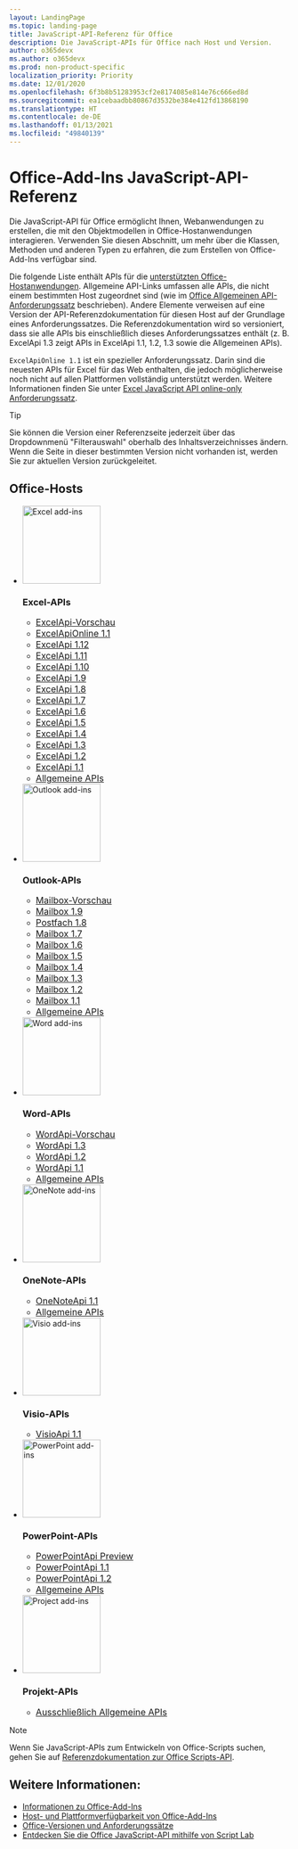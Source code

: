 ```yaml
---
layout: LandingPage
ms.topic: landing-page
title: JavaScript-API-Referenz für Office
description: Die JavaScript-APIs für Office nach Host und Version.
author: o365devx
ms.author: o365devx
ms.prod: non-product-specific
localization_priority: Priority
ms.date: 12/01/2020
ms.openlocfilehash: 6f3b8b51283953cf2e8174085e814e76c666ed8d
ms.sourcegitcommit: ea1cebaadbb80867d3532be384e412fd13868190
ms.translationtype: HT
ms.contentlocale: de-DE
ms.lasthandoff: 01/13/2021
ms.locfileid: "49840139"
---
```

# <a name="office-add-ins-javascript-api-reference"></a>Office-Add-Ins JavaScript-API-Referenz

Die JavaScript-API für Office ermöglicht Ihnen, Webanwendungen zu erstellen, die mit den Objektmodellen in Office-Hostanwendungen interagieren. Verwenden Sie diesen Abschnitt, um mehr über die Klassen, Methoden und anderen Typen zu erfahren, die zum Erstellen von Office-Add-Ins verfügbar sind.

Die folgende Liste enthält APIs für die [unterstützten Office-Hostanwendungen](/office/dev/add-ins/overview/office-add-in-availability). Allgemeine API-Links umfassen alle APIs, die nicht einem bestimmten Host zugeordnet sind (wie im [Office Allgemeinen API-Anforderungssatz](/office/dev/add-ins/reference/requirement-sets/office-add-in-requirement-sets) beschrieben). Andere Elemente verweisen auf eine Version der API-Referenzdokumentation für diesen Host auf der Grundlage eines Anforderungssatzes. Die Referenzdokumentation wird so versioniert, dass sie alle APIs bis einschließlich dieses Anforderungssatzes enthält (z. B. ExcelApi 1.3 zeigt APIs in ExcelApi 1.1, 1.2, 1.3 sowie die Allgemeinen APIs).

`ExcelApiOnline 1.1` ist ein spezieller Anforderungssatz. Darin sind die neuesten APIs für Excel für das Web enthalten, die jedoch möglicherweise noch nicht auf allen Plattformen vollständig unterstützt werden. Weitere Informationen finden Sie unter [Excel JavaScript API online-only Anforderungssatz](/office/dev/add-ins/reference/requirement-sets/excel-api-online-requirement-set).

> [!TIP]
> Sie können die Version einer Referenzseite jederzeit über das Dropdownmenü "Filterauswahl" oberhalb des Inhaltsverzeichnisses ändern. Wenn die Seite in dieser bestimmten Version nicht vorhanden ist, werden Sie zur aktuellen Version zurückgeleitet.

<h2>Office-Hosts</h2>

<ul class="cardsK panelContent cols cols3">
    <li>
        <div class="cardImageOuter">
            <div class="cardImage">
                <img src="https://docs.microsoft.com/javascript/api/overview/images/logo-excel.svg" alt="Excel add-ins" height="140" />
            </div>
        </div>
        <div class="cardText">
            <h3>Excel-APIs</h3>
            <ul>
                <li><a style="font-size: 1rem;" href="/javascript/api/excel?view=excel-js-preview">ExcelApi-Vorschau</a></li>
                <li><a style="font-size: 1rem;" href="/javascript/api/excel?view=excel-js-online">ExcelApiOnline 1.1</a></li>
                <li><a style="font-size: 1rem;" href="/javascript/api/excel?view=excel-js-1.12">ExcelApi 1.12</a></li>
                <li><a style="font-size: 1rem;" href="/javascript/api/excel?view=excel-js-1.11">ExcelApi 1.11</a></li>
                <li><a style="font-size: 1rem;" href="/javascript/api/excel?view=excel-js-1.10">ExcelApi 1.10</a></li>
                <li><a style="font-size: 1rem;" href="/javascript/api/excel?view=excel-js-1.9">ExcelApi 1.9</a></li>
                <li><a style="font-size: 1rem;" href="/javascript/api/excel?view=excel-js-1.8">ExcelApi 1.8</a></li>
                <li><a style="font-size: 1rem;" href="/javascript/api/excel?view=excel-js-1.7">ExcelApi 1.7</a></li>
                <li><a style="font-size: 1rem;" href="/javascript/api/excel?view=excel-js-1.6">ExcelApi 1.6</a></li>
                <li><a style="font-size: 1rem;" href="/javascript/api/excel?view=excel-js-1.5">ExcelApi 1.5</a></li>
                <li><a style="font-size: 1rem;" href="/javascript/api/excel?view=excel-js-1.4">ExcelApi 1.4</a></li>
                <li><a style="font-size: 1rem;" href="/javascript/api/excel?view=excel-js-1.3">ExcelApi 1.3</a></li>
                <li><a style="font-size: 1rem;" href="/javascript/api/excel?view=excel-js-1.2">ExcelApi 1.2</a></li>
                <li><a style="font-size: 1rem;" href="/javascript/api/excel?view=excel-js-1.1">ExcelApi 1.1</a></li>
                <li><a style="font-size: 1rem;" href="/javascript/api/office?view=excel-js-preview">Allgemeine APIs</a></li>
            </ul>
        </div>
    </li>
    <li>
        <div class="cardImageOuter">
            <div class="cardImage">
                <img src="https://docs.microsoft.com/javascript/api/overview/images/logo-outlook.svg" alt="Outlook add-ins" height="140" />
            </div>
        </div>
        <div class="cardText">
            <h3>Outlook-APIs</h3>
            <ul>
                <li><a style="font-size: 1rem;" href="/javascript/api/outlook?view=outlook-js-preview">Mailbox-Vorschau</a></li>
                <li><a style="font-size: 1rem;" href="/javascript/api/outlook?view=outlook-js-1.9">Mailbox 1.9</a></li>
                <li><a style="font-size: 1rem;" href="/javascript/api/outlook?view=outlook-js-1.8">Postfach 1.8</a></li>
                <li><a style="font-size: 1rem;" href="/javascript/api/outlook?view=outlook-js-1.7">Mailbox 1.7</a></li>
                <li><a style="font-size: 1rem;" href="/javascript/api/outlook?view=outlook-js-1.6">Mailbox 1.6</a></li>
                <li><a style="font-size: 1rem;" href="/javascript/api/outlook?view=outlook-js-1.5">Mailbox 1.5</a></li>
                <li><a style="font-size: 1rem;" href="/javascript/api/outlook?view=outlook-js-1.4">Mailbox 1.4</a></li>
                <li><a style="font-size: 1rem;" href="/javascript/api/outlook?view=outlook-js-1.3">Mailbox 1.3</a></li>
                <li><a style="font-size: 1rem;" href="/javascript/api/outlook?view=outlook-js-1.2">Mailbox 1.2</a></li>
                <li><a style="font-size: 1rem;" href="/javascript/api/outlook?view=outlook-js-1.1">Mailbox 1.1</a></li>
                <li><a style="font-size: 1rem;" href="/javascript/api/office?view=outlook-js-preview">Allgemeine APIs</a></li>
            </ul>
        </div>
    </li>
    <li>
        <div class="cardImageOuter">
            <div class="cardImage">
                <img src="https://docs.microsoft.com/javascript/api/overview/images/logo-word.svg" alt="Word add-ins" height="140" />
            </div>
        </div>
        <div class="cardText">
            <h3>Word-APIs</h3>
            <ul>
                <li><a style="font-size: 1rem;" href="/javascript/api/word?view=word-js-preview">WordApi-Vorschau</a></li>
                <li><a style="font-size: 1rem;" href="/javascript/api/word?view=word-js-1.3">WordApi 1.3</a></li>
                <li><a style="font-size: 1rem;" href="/javascript/api/word?view=word-js-1.2">WordApi 1.2</a></li>
                <li><a style="font-size: 1rem;" href="/javascript/api/word?view=word-js-1.1">WordApi 1.1</a></li>
                <li><a style="font-size: 1rem;" href="/javascript/api/office?view=word-js-preview">Allgemeine APIs</a></li>
            </ul>
        </div>
    </li>
    <li>
        <div class="cardImageOuter">
            <div class="cardImage">
                <img src="https://docs.microsoft.com/javascript/api/overview/images/logo-onenote.svg" alt="OneNote add-ins" height="140" />
            </div>
        </div>
        <div class="cardText">
            <h3>OneNote-APIs</h3>
            <ul>
                <li><a style="font-size: 1rem;" href="/javascript/api/onenote?view=onenote-js-1.1">OneNoteApi 1.1</a></li>
                <li><a style="font-size: 1rem;" href="/javascript/api/office?view=onenote-js-1.1">Allgemeine APIs</a></li>
            </ul>
        </div>
    </li>
    <li>
        <div class="cardImageOuter">
            <div class="cardImage">
                <img src="https://docs.microsoft.com/javascript/api/overview/images/logo-visio.svg" alt="Visio add-ins" height="140" />
            </div>
        </div>
        <div class="cardText">
            <h3>Visio-APIs</h3>
            <ul>
                <li><a style="font-size: 1rem;" href="/javascript/api/visio?view=visio-js-1.1">VisioApi 1.1</a></li>
            </ul>
        </div>
    </li>
    <li>
        <div class="cardImageOuter">
            <div class="cardImage">
                <img src="https://docs.microsoft.com/javascript/api/overview/images/logo-powerpoint.svg" alt="PowerPoint add-ins" height="140" />
            </div>
        </div>
        <div class="cardText">
            <h3>PowerPoint-APIs</h3>
            <ul>
                <li><a style="font-size: 1rem;" href="/javascript/api/powerpoint?view=powerpoint-js-preview">PowerPointApi Preview</a></li>
                <li><a style="font-size: 1rem;" href="/javascript/api/powerpoint?view=powerpoint-js-1.1">PowerPointApi 1.1</a></li>
                <li><a style="font-size: 1rem;" href="/javascript/api/powerpoint?view=powerpoint-js-1.2">PowerPointApi 1.2</a></li>
                <li><a style="font-size: 1rem;" href="/javascript/api/office?view=powerpoint-js-preview">Allgemeine APIs</a></li>
            </ul>
        </div>
    </li>
    <li>
        <div class="cardImageOuter">
            <div class="cardImage">
                <img src="https://docs.microsoft.com/javascript/api/overview/images/logo-project.svg" alt="Project add-ins" height="140" />
            </div>
        </div>
        <div class="cardText">
            <h3>Projekt-APIs</h3>
            <ul>
                <li><a style="font-size: 1rem;" href="/javascript/api/office?view=common-js">Ausschließlich Allgemeine APIs</a></li>
            </ul>
        </div>
    </li>
</ul>

> [!NOTE]
> Wenn Sie JavaScript-APIs zum Entwickeln von Office-Scripts suchen, gehen Sie auf [Referenzdokumentation zur Office Scripts-API](/javascript/api/office-scripts/overview).

## <a name="see-also"></a>Weitere Informationen:

- [Informationen zu Office-Add-Ins](/office/dev/add-ins/overview)
- [Host- und Plattformverfügbarkeit von Office-Add-Ins](/office/dev/add-ins/overview/office-add-in-availability)
- [Office-Versionen und Anforderungssätze](/office/dev/add-ins/develop/office-versions-and-requirement-sets)
- [Entdecken Sie die Office JavaScript-API mithilfe von Script Lab](/office/dev/add-ins/overview/explore-with-script-lab)
